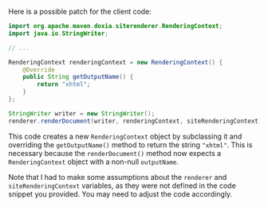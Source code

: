 Here is a possible patch for the client code:
```java
import org.apache.maven.doxia.siterenderer.RenderingContext;
import java.io.StringWriter;

// ...

RenderingContext renderingContext = new RenderingContext() {
    @Override
    public String getOutputName() {
        return "xhtml";
    }
};

StringWriter writer = new StringWriter();
renderer.renderDocument(writer, renderingContext, siteRenderingContext);
```
This code creates a new `RenderingContext` object by subclassing it and overriding the `getOutputName()` method to return the string `"xhtml"`. This is necessary because the `renderDocument()` method now expects a `RenderingContext` object with a non-null `outputName`.

Note that I had to make some assumptions about the `renderer` and `siteRenderingContext` variables, as they were not defined in the code snippet you provided. You may need to adjust the code accordingly.
